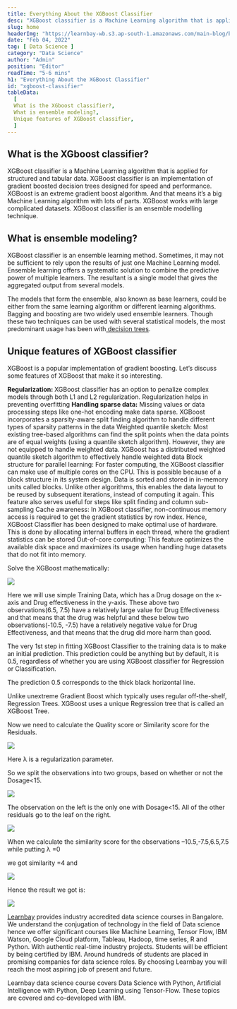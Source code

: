 ```yaml
---
title: Everything About the XGBoost Classifier
desc: "XGBoost classifier is a Machine Learning algorithm that is applied for structured and tabular data. XGBoost classifier is an implementation of gradient boosted decision trees designed for speed and performance..."
slug: home
headerImg: "https://learnbay-wb.s3.ap-south-1.amazonaws.com/main-blog/blog/xg.png"
date: "Feb 04, 2022"
tag: [ Data Science ]
category: "Data Science"
author: "Admin"
position: "Editor"
readTime: "5-6 mins"
h1: "Everything About the XGBoost Classifier"
id: "xgboost-classifier"
tableData:
  [
  What is the XGboost classifier?,
  What is ensemble modeling?, 
  Unique features of XGBoost classifier, 
  ]
---
```


## What is the XGboost classifier?

XGBoost classifier is a Machine Learning algorithm that is applied for structured and tabular data. XGBoost classifier is an implementation of gradient boosted decision trees designed for speed and performance. XGBoost is an extreme gradient boost algorithm. And that means it’s a big Machine Learning algorithm with lots of parts. XGBoost works with large complicated datasets. XGBoost classifier is an ensemble modelling technique.

## What is ensemble modeling?

XGBoost classifier is an ensemble learning method. Sometimes, it may not be sufficient to rely upon the results of just one Machine Learning model. Ensemble learning offers a systematic solution to combine the predictive power of multiple learners. The resultant is a single model that gives the aggregated output from several models.

The models that form the ensemble, also known as base learners, could be either from the same learning algorithm or different learning algorithms. Bagging and boosting are two widely used ensemble learners. Though these two techniques can be used with several statistical models, the most predominant usage has been with[ decision trees](https://scikit-learn.org/stable/modules/tree.html#:~:text=Decision%20Trees%20(DTs)%20are%20a,as%20a%20piecewise%20constant%20approximation.).

## Unique features of XGBoost classifier

XGBoost is a popular implementation of gradient boosting. Let’s discuss some features of XGBoost that make it so interesting.



<b>Regularization: </b>XGBoost classifier has an option to penalize complex models through both L1 and L2 regularization. Regularization helps in preventing overfitting
<b>Handling sparse data:</b> Missing values or data processing steps like one-hot encoding make data sparse. XGBoost incorporates a sparsity-aware split finding algorithm to handle different types of sparsity patterns in the data
Weighted quantile sketch: Most existing tree-based algorithms can find the split points when the data points are of equal weights (using a quantile sketch algorithm). However, they are not equipped to handle weighted data. XGBoost has a distributed weighted quantile sketch algorithm to effectively handle weighted data
Block structure for parallel learning: For faster computing, the XGBoost classifier can make use of multiple cores on the CPU. This is possible because of a block structure in its system design. Data is sorted and stored in in-memory units called blocks. Unlike other algorithms, this enables the data layout to be reused by subsequent iterations, instead of computing it again. This feature also serves useful for steps like split finding and column sub-sampling
Cache awareness: In XGBoost classifier, non-continuous memory access is required to get the gradient statistics by row index. Hence, XGBoost Classifier has been designed to make optimal use of hardware. This is done by allocating internal buffers in each thread, where the gradient statistics can be stored
Out-of-core computing: This feature optimizes the available disk space and maximizes its usage when handling huge datasets that do not fit into memory.

Solve the XGBoost mathematically:

 

<Image src="https://learnbay-wb.s3.ap-south-1.amazonaws.com/main-blog/blog/xg1.png"   class="img"  />


Here we will use simple Training Data, which has a Drug dosage on the x-axis and Drug effectiveness in the y-axis. These above two observations(6.5, 7.5) have a relatively large value for Drug Effectiveness and that means that the drug was helpful and these below two observations(-10.5, -7.5) have a relatively negative value for Drug Effectiveness, and that means that the drug did more harm than good.

The very 1st step in fitting XGBoost Classifier to the training data is to make an initial prediction. This prediction could be anything but by default, it is 0.5, regardless of whether you are using XGBoost classifier for Regression or Classification.

The prediction 0.5 corresponds to the thick black horizontal line.

Unlike unextreme Gradient Boost which typically uses regular off-the-shelf, Regression Trees. XGBoost uses a unique Regression tree that is called an XGBoost Tree.

Now we need to calculate the Quality score or Similarity score for the Residuals.


<Image src="https://learnbay-wb.s3.ap-south-1.amazonaws.com/main-blog/blog/xg2.png"   class="img"  />


Here λ  is a regularization parameter.

So we split the observations into two groups, based on whether or not the Dosage&lt;15.


<Image src="https://learnbay-wb.s3.ap-south-1.amazonaws.com/main-blog/blog/xg3.png"   class="img"  />

The observation on the left is the only one with Dosage&lt;15. All of the other residuals go to the leaf on the right.



<Image src="https://learnbay-wb.s3.ap-south-1.amazonaws.com/main-blog/blog/xg4.png"   class="img"  />


When we calculate the similarity score for the observations –10.5,-7.5,6.5,7.5 while putting λ =0

we got similarity =4  and



<Image src="https://learnbay-wb.s3.ap-south-1.amazonaws.com/main-blog/blog/xg5.png"   class="img"  />

Hence the result we got is:



<Image src="https://learnbay-wb.s3.ap-south-1.amazonaws.com/main-blog/blog/xg6.png"   class="img"  />

[Learnbay](https://www.learnbay.co/data-science-course/) provides industry accredited data science courses in Bangalore. We understand the conjugation of technology in the field of Data science hence we offer significant courses like Machine Learning, Tensor Flow, IBM Watson, Google Cloud platform, Tableau, Hadoop, time series, R and Python. With authentic real-time industry projects. Students will be efficient by being certified by IBM. Around hundreds of students are placed in promising companies for data science roles. By choosing Learnbay you will reach the most aspiring job of present and future.

Learnbay data science course covers Data Science with Python, Artificial Intelligence with Python, Deep Learning using Tensor-Flow. These topics are covered and co-developed with IBM.
